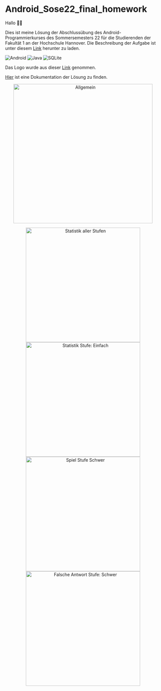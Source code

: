 # Android_Sose22_final_homework

Hallo 👋🏽

Dies ist meine Lösung der Abschlussübung des Android-Programmierkurses  des Sommersemesters 22 für die Studierenden der Fakultät 1
an der Hochschule Hannover.
Die Beschreibung der Aufgabe ist unter diesem [Link](https://online.flippingbook.com/view/1022881640/) herunter zu laden.

![Android](https://img.shields.io/badge/Android-3DDC84?style=for-the-badge&logo=android&logoColor=white)  ![Java](https://img.shields.io/badge/java-%23ED8B00.svg?style=for-the-badge&logo=java&logoColor=white) ![SQLite](https://img.shields.io/badge/sqlite-%2307405e.svg?style=for-the-badge&logo=sqlite&logoColor=white)


Das Logo wurde aus dieser [Link](https://apptopia.com/google-play/app/com.quiztriviagameapps.mathsquizgame/about) genommen.

[Hier](https://online.flippingbook.com/view/1022881640/) ist eine Dokumentation der Lösung zu finden.


<p align="center">
  <img src="https://i.postimg.cc/GtB5W2jQ/Capture-d-cran-2022-07-24-13-03-07.png" width="450" title="Allgemein">
</p>


   <p align ="center">
  <img  src="https://i.postimg.cc/5NCrpXy9/Capture-d-cran-2022-07-31-10-12-27.png" height="370" title="Statistik aller Stufen">
  
  <img  src="https://i.postimg.cc/rw2PHqR1/Capture-d-cran-2022-07-31-10-12-36.png" height="370" title="Statistik Stufe: Einfach">
  <img  src="https://i.postimg.cc/SRwvkhTp/Capture-d-cran-2022-07-31-10-12-55.png" height="370" title="Spiel Stufe Schwer"> 
  <img  src="https://i.postimg.cc/RZ1D52wj/Capture-d-cran-2022-07-31-10-13-05.png" height="370" title="Falsche Antwort Stufe: Schwer">
  </p>













